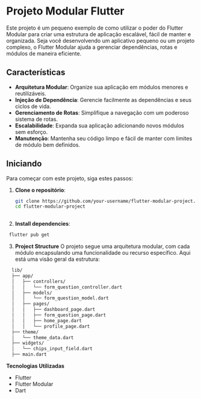 # Projeto Modular Flutter

Este projeto é um pequeno exemplo de como utilizar o poder do Flutter Modular para criar uma estrutura de aplicação escalável, fácil de manter e organizada. Seja você desenvolvendo um aplicativo pequeno ou um projeto complexo, o Flutter Modular ajuda a gerenciar dependências, rotas e módulos de maneira eficiente.

## Características

- **Arquitetura Modular**: Organize sua aplicação em módulos menores e reutilizáveis.
- **Injeção de Dependência**: Gerencie facilmente as dependências e seus ciclos de vida.
- **Gerenciamento de Rotas**: Simplifique a navegação com um poderoso sistema de rotas.
- **Escalabilidade**: Expanda sua aplicação adicionando novos módulos sem esforço.
- **Manutenção**: Mantenha seu código limpo e fácil de manter com limites de módulo bem definidos.

## Iniciando

Para começar com este projeto, siga estes passos:

1. **Clone o repositório**:
   ```sh
   git clone https://github.com/your-username/flutter-modular-project.git
   cd flutter-modular-project
  

2. **Install dependencies**:
  ```sh
   flutter pub get
  ```

3. **Project Structure**
O projeto segue uma arquitetura modular, com cada módulo encapsulando uma funcionalidade ou recurso específico. Aqui está uma visão geral da estrutura:

```sh
  lib/
  ├── app/
  │   ├── controllers/
  │   │   └── form_question_controller.dart
  │   ├── models/
  │   │   └── form_question_model.dart
  │   ├── pages/
  │   │   ├── dashboard_page.dart
  │   │   ├── form_question_page.dart
  │   │   ├── home_page.dart
  │   │   └── profile_page.dart
  ├── theme/
  │   └── theme_data.dart
  ├── widgets/
  │   └── chips_input_field.dart
  ├── main.dart
```

**Tecnologias Utilizadas**

- Flutter
- Flutter Modular
- Dart
